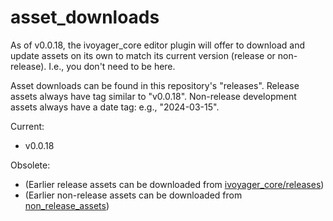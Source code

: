 # asset_downloads
As of v0.0.18, the ivoyager_core editor plugin will offer to download and update assets on its own to match its current version (release or non-release). I.e., you don't need to be here.

Asset downloads can be found in this repository's "releases". Release assets always have tag similar to "v0.0.18". Non-release development assets always have a date tag: e.g., "2024-03-15".

Current:
* v0.0.18
  
Obsolete:
* (Earlier release assets can be downloaded from [ivoyager_core/releases](https://github.com/ivoyager/ivoyager_core/releases))
* (Earlier non-release assets can be downloaded from [non_release_assets](https://github.com/ivoyager/non_release_assets))


